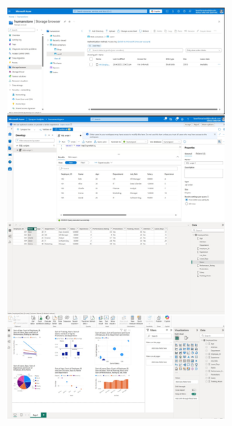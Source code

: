 ![HR Dashboard 1](HR-1.png)
![HR Dashboard 2](HR-2.png)
![HR Dashboard 3](HR-3.png)
![HR Dashboard 4](HR-4.png)
